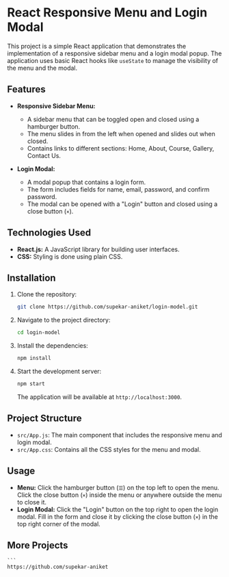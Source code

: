 # React Responsive Menu and Login Modal

This project is a simple React application that demonstrates the implementation of a responsive sidebar menu and a login modal popup. The application uses basic React hooks like `useState` to manage the visibility of the menu and the modal.

## Features

- **Responsive Sidebar Menu:**
  - A sidebar menu that can be toggled open and closed using a hamburger button.
  - The menu slides in from the left when opened and slides out when closed.
  - Contains links to different sections: Home, About, Course, Gallery, Contact Us.

- **Login Modal:**
  - A modal popup that contains a login form.
  - The form includes fields for name, email, password, and confirm password.
  - The modal can be opened with a "Login" button and closed using a close button (`×`).

## Technologies Used

- **React.js:** A JavaScript library for building user interfaces.
- **CSS:** Styling is done using plain CSS.

## Installation

1. Clone the repository:

    ```bash
    git clone https://github.com/supekar-aniket/login-model.git
    ```

2. Navigate to the project directory:

    ```bash
    cd login-model
    ```

3. Install the dependencies:

    ```bash
    npm install
    ```

4. Start the development server:

    ```bash
    npm start
    ```

    The application will be available at `http://localhost:3000`.

## Project Structure

- `src/App.js`: The main component that includes the responsive menu and login modal.
- `src/App.css`: Contains all the CSS styles for the menu and modal.

## Usage

- **Menu:** Click the hamburger button (`☰`) on the top left to open the menu. Click the close button (`×`) inside the menu or anywhere outside the menu to close it.
- **Login Modal:** Click the "Login" button on the top right to open the login modal. Fill in the form and close it by clicking the close button (`×`) in the top right corner of the modal.

## More Projects 
    ```
    https://github.com/supekar-aniket

